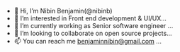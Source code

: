 - 👋 Hi, I’m Nibin Benjamin(@nibinb)
- 👀 I’m interested in Front end development & UI/UX...
- 🌱 I’m currently working as Senior software engineer ...
- 💞️ I’m looking to collaborate on open source projects...
- 📫 You can reach me benjaminnibin@gmail.com ...
